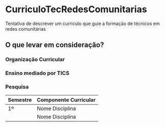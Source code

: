 # CurriculoTecRedesComunitarias
Tentativa de descrever um curriculo que guie a formação de técnicos em redes comunitárias

## O que levar em consideração?
### Organização Curricular
### Ensino mediado por TICS
### Pesquisa


| Semestre  | Componente Curricular |
| ------------- | ------------- |
| 1º        | Nome Disciplina   |
|           | Nome Disciplina   |
